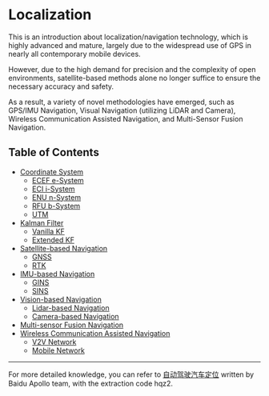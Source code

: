 # Localization

This is an introduction about localization/navigation technology, which is highly advanced and mature, largely due to the widespread use of GPS in nearly all contemporary mobile devices.

However, due to the high demand for precision and the complexity of open environments, satellite-based methods alone no longer suffice to ensure the necessary accuracy and safety.

As a result, a variety of novel methodologies have emerged, such as GPS/IMU Navigation, Visual Navigation (utilizing LiDAR and Camera), Wireless Communication Assisted Navigation, and Multi-Sensor Fusion Navigation.


## Table of Contents
* [Coordinate System](preliminaries/coordination_system.md)
  * [ECEF e-System](preliminaries/coordination_system.md#ecef-e-system)
  * [ECI i-System](preliminaries/coordination_system.md#eci-i-system)
  * [ENU n-System](preliminaries/coordination_system.md#enu-n-system)
  * [RFU b-System](preliminaries/coordination_system.md#rfu-b-system)
  * [UTM](preliminaries/coordination_system.md#utm)
* [Kalman Filter](preliminaries/Kalman_filter.md)
  * [Vanilla KF](preliminaries/Kalman_filter.md#vanilla-kf)
  * [Extended KF](preliminaries/Kalman_filter.md#extended-kf)
* [Satellite-based Navigation](methodologies/satellite_based.md)
  * [GNSS](methodologies/satellite_based.md#gnss)
  * [RTK](methodologies/satellite_based.md#rtk)
* [IMU-based Navigation](methodologies/IMU_based.md)
  * [GINS](methodologies/IMU_based.md#gins)
  * [SINS](methodologies/IMU_based.md#sins)
* [Vision-based Navigation](methodologies/vision_based.md)
  * [Lidar-based Navigation](methodologies/vision_based.md#lidar-based-navigation)
  * [Camera-based Navigation](methodologies/vision_based.md#camera-based-navigation)
* [Multi-sensor Fusion Navigation](methodologies/multi_sensor_fusion.md)
* [Wireless Communication Assisted Navigation](methodologies/WCAN.md)
  * [V2V Network](methodologies/WCAN.md#vehicle-to-vehicle-network)
  * [Mobile Network](methodologies/WCAN.md#mobile-network)

---

For more detailed knowledge, you can refer to [自动驾驶汽车定位](https://pan.baidu.com/s/18IkAdgETNXBxwvcAe29-VQ) written by Baidu Apollo team, with the extraction code hqz2.
